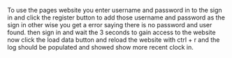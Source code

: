 To use the pages website you enter username and password in to the sign in and click the register button to add those username and password as the sign in other wise you get a error saying there is no password and user found. then sign in and wait the 3 seconds to 
gain access to the website now click the load data button and reload the website with ctrl + r and the log should be populated and showed show more recent clock in.
